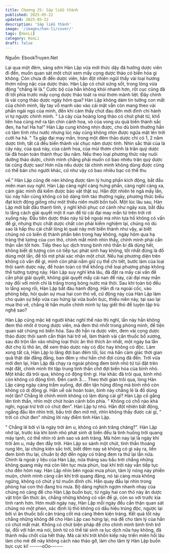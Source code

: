 ```yaml
---
title: Chương 25: Sáp liễu thành
published: 2025-05-22
updated: 2025-05-22
description: 'Sáp liễu thành'
image: '/images/han-li/cover/'
tags: [HanLi]
category: HanLi
draft: false
---
```


Nguồn: EbookTruyen.Net

Lại qua một đêm, sáng sớm Hàn Lập vừa mới thức dậy đã hướng
dược viên đi đến, muốn quan sát một chút xem mấy cọng dược
thảo có biến hóa gì không.
Còn chưa đi đến dược viên, hắn đột nhiên ngửi thấy vài loại
hương thơm nồng nặc của dược thảo.
Hàn Lập có chút sửng sốt, trong lòng vừa động "chẳng lẽ là."
Cước bộ của hắn không khỏi nhanh hơn, rốt cục cũng đã đi tới
phía trước mấy cọng dược thảo toát ra mùi thơm mãnh liệt.
Đây chính là vài cọng thảo dược ngày hôm qua? Hàn Lập không
dám tin tưởng con mắt của chính mình, lấy tay vỗ mạnh vào vào
cái mặt vẫn còn mang theo vài phần ngái ngủ của mình, đến khi
cảm thấy chút đau đớn mới đình chỉ hành vi tự ngược chính
mình.
" Lá cây của hoàng long thảo có chút phát tử, khổ liên hoa cũng
mở ra tận chín cánh hoa, vỏ của vong ưu quả biến thành sắc đen,
ha ha! Ha ha!" Hàn Lập cung không nhịn được, cho dù bình
thường hắn có tâm tĩnh như nước nhưng lúc này cũng không
nhịn được ngửa mặt lên trời cười ha hả.
" Ta gặp đại may mắn, trong một đêm thảo dược chỉ có 1, 2 năm
dược tính, tất cả đều biến thành vài chục năm dược tính. Nhìn sắc
thái của lá cây này, của quả này, của cánh hoa, của mùi thơm
chính là trân quý dược tài đã hoàn toàn thành thục lâu năm.
Nếu theo loại phương thức này nuôi dưỡng thảo dược, chính
mình chẳng phải muốn có bao nhiêu trân quý dược tài cũng được
sao! Hơn nữa nếu dược tài chính mình không dùng được cũng có
thể bán cho người khác, cứ như vậy có bao nhiêu bạc có thể thu

về." Hàn Lập cũng đè nén không được tâm lý hưng phấn kích
động, bắt đầu miên man suy nghĩ.
Hàn Lập càng nghĩ càng hưng phấn, càng nghĩ càng xa, cảm giác
mình đã kiếm được bảo vật thật sự. Hắn đột nhiên té ngã mấy
lần, lúc này hắn cũng không có bộ dáng tỉnh táo thường ngày,
phương thức biểu đạt kích động giống như một thiếu niên mười
bốn tuổi.
Một lúc lâu sau, Hàn Lập mới bắt đầu thanh tỉnh, ý nghĩ khôi phục
cơ cảnh như ngày xưa, bắt đầu lo lắng cách giải quyết một ít nan
đề từ cái đại may mắn từ trên trời rơi xuống này.
Đầu tiên dược thảo này từ bề ngoài mà nhìn tựa hồ không có vấn
đề gì, nhưng thực chất dược chất còn phải kiểm nghiệm lại,
chúng nó dù sao là hấp thu cái chất lỏng kì quái này mới biến
thành như vậy, ai biết chúng nó có biến dị thành phần bên trong
hay không, ngày hôm qua hạ tràng thê lương của con thỏ, chính
mắt mình nhìn thấy, chính mình phải cẩn thận vẫn tốt hơn.
Tiếp theo lục dịch trong bình nhỏ thần bí đã dùng hết, không biết
dị tượng còn có tiếp tục phát sinh hay không, tốt nhất đừng là đồ
dùng một lần, để tối mịt phải xác nhận một chút.
Nếu hai phương diện trên không có vấn đề gì, mình còn phải nắm
giữ cụ thể chi tiết, bước làm của loại thôi sanh dược này, để hoàn
toàn có thể khống chế loại phương pháp không thể tưởng tượng
này.
Hàn Lập suy nghĩ khá lâu, đã đặt ra mấy cái vấn đề cần phải giải
quyết, không giải quyết mấy cái nan đề này, cái đại may mắn này
đối với mình chỉ là trăng trong bóng nước mà thôi.
Sau khi toàn bộ đều lo lắng xong rồi, Hàn Lập bắt đàu hành động.
Hắn đi ra ngoài cốc, vào phòng bếp, hỏi quản sự mua hai con thỏ
về, cử động này của Hàn Lập làm cho quản sự bếp vừa cao hứng
lại vừa buồn bực, thiếu niên này, tại sao lại mua thỏ về, chẳng lẽ
hắn muốn chính mình tự tay giết thỏ để luyện tập trù nghệ sao?

Hàn Lập cũng mặc kệ người khác nghĩ thế nào thì nghĩ, lần này
hắn không đem thỏ nhốt ở trong dược viên, mà đem thỏ nhốt
trong phòng mình, để tiện quan sát chúng nó biến hóa.
Sau đó hắn ra dược viên, đem vài cọng dược thảo được thôi
sanh cẩn thận hái trở về, làm thành vài cân thuốc bổ xương, sau
đó trộn lẫn vào những loại thức ăn thỏ thích ăn nhất, một ngày ba
lần đút cho lũ thỏ ăn, để xem thảo dược này có độc hay không có
độc.
Làm xong tất cả, Hàn Lập lo lắng đợi ban đêm tối, lúc mà hắn
cảm giác thời gian quả thật dài đằng đẵng, ban đêm y như hắn
chờ đợi cũng đã đến.
Trời vừa mới đen lại, Hàn Lập đã chạy ra ngoài phòng đem bình
nhỏ từ túi đặt trên mặt đất, chính mình thì tập trung tinh thần chờ
đợi biến hóa của bình nhỏ.
Một khắc đã trôi qua, không có động tĩnh gì.
Hai khăc đã trôi qua, bình nhỏ còn không có động tĩnh.
Đến canh 3….
Theo thời gian trôi qua, lòng Hàn Lập càng ngày càng trầm
xuống, đợi đến tận hửng đông mà bình nhỏ còn không có dị động
gì.
Hắn uể oải hoàn toàn, bình này chẳng lẽ là đồ dùng một lần?
Chẵng lẽ chính mình không có làm đúng cái gì?
Hàn Lập cố gắng lên tinh thần, nhìn một chút hoàn cảnh bốn phía.
" Không có chỗ nào khả nghi, ngoại trừ trời có chút đen". Hàn Lập
tự nhủ.
Hắn đột nhiên bất động, ngẩng đầu lên nhìn trời, bầu trời đen mờ
mịt, nhìn không thấy được cái gì, " trời có chút đen" những lời này
điểm tỉnh Hàn Lập.

" Chẳng lẽ bởi vì là ngày trời âm u, không có ánh trăng chăng?".
Hàn Lập nhớ lại, trước kia khi bình nhỏ phát sinh dị biến đều là
tình huống trời quang mây tạnh, có thể nhìn rõ ánh sao và ánh
trăng. Mà hôm nay lại là ngày khí trời âm u, mây đen đầy trời.
Hàn Lập so sánh một chút, tinh thần thoáng rung lên, lại chứng
kiên sắc trời, biết đêm nay sẽ không có gì xảy ra, liền đem bình
thu lại, chuẩn bị đợi đến ngày có trăng đem ra thử lại lần nữa.
Chính là ngoài ý liệu của Hàn Lập, nửa tháng sau bầu trời chẳng
những không quang mây mà còn liên tục mưa phùn, loại khí trời
này vẫn tiếp tục cho đến hôm nay.
Hàn Lập nhìn bên ngoài mưa phùn, tâm lý nóng nảy phiền muộn,
chính mình càng cần khí trời quang đãng, nó lại càng mưa không
ngừng, không có chút ý tứ muốn đình chỉ.
Hắn quay đầu lại nhìn trong phòng hai con thỏ đang trú mưa. Bộ
dáng nghịch ngợm nhanh nhạy của chúng nó càng để cho Hàn
Lập buồn bực, từ ngày hai con thỏ này ăn dược vật trộn lẫn thức
ăn, chẳng những không có vấn đề gì, còn so với trước kia tinh
ranh hơn. Hơn mười ngày nay, Hàn Lập mỗi ngày đều cẩn thận
quan sát chúng nó một phen, xác định lũ thỏ không có dấu hiệu
trúng độc, ngược lại bởi vì ăn thuốc bồi cân tráng cốt mà càng
thêm kiện tráng.
Kết quả tốt này chẳng những không để cho Hàn Lập cao hứng lại,
mà để cho tâm lý của hắn có chút mất mát. Không có chút biện
pháp để cho chính mình bình tĩnh trở lại, đối với hắn mà nói, bình
tử có thể tái sinh ra lục dịch nữa hay không, đã thành mấu chốt
của hết thảy. Mà cái khí trời khốn kiếp này triền miên hồi lâu làm
cho mê đề này không cách nào tháo gỡ, làm cho tâm lý Hàn Lập
buồn bực cực kì!
------oOo------
